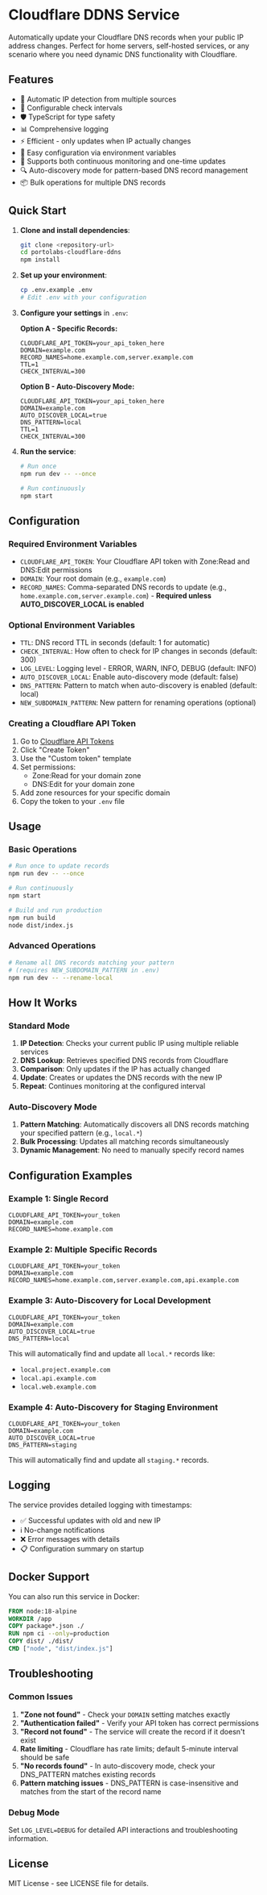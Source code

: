 # Cloudflare DDNS Service

Automatically update your Cloudflare DNS records when your public IP address changes. Perfect for home servers, self-hosted services, or any scenario where you need dynamic DNS functionality with Cloudflare.

## Features

- 🚀 Automatic IP detection from multiple sources
- 🔄 Configurable check intervals
- 🛡️ TypeScript for type safety
- 📊 Comprehensive logging
- ⚡ Efficient - only updates when IP actually changes
- 🔧 Easy configuration via environment variables
- 💾 Supports both continuous monitoring and one-time updates
- 🔍 Auto-discovery mode for pattern-based DNS record management
- 📦 Bulk operations for multiple DNS records

## Quick Start

1. **Clone and install dependencies**:
   ```bash
   git clone <repository-url>
   cd portolabs-cloudflare-ddns
   npm install
   ```

2. **Set up your environment**:
   ```bash
   cp .env.example .env
   # Edit .env with your configuration
   ```

3. **Configure your settings** in `.env`:
   
   **Option A - Specific Records:**
   ```env
   CLOUDFLARE_API_TOKEN=your_api_token_here
   DOMAIN=example.com
   RECORD_NAMES=home.example.com,server.example.com
   TTL=1
   CHECK_INTERVAL=300
   ```
   
   **Option B - Auto-Discovery Mode:**
   ```env
   CLOUDFLARE_API_TOKEN=your_api_token_here
   DOMAIN=example.com
   AUTO_DISCOVER_LOCAL=true
   DNS_PATTERN=local
   TTL=1
   CHECK_INTERVAL=300
   ```

4. **Run the service**:
   ```bash
   # Run once
   npm run dev -- --once
   
   # Run continuously
   npm start
   ```

## Configuration

### Required Environment Variables

- `CLOUDFLARE_API_TOKEN`: Your Cloudflare API token with Zone:Read and DNS:Edit permissions
- `DOMAIN`: Your root domain (e.g., `example.com`)
- `RECORD_NAMES`: Comma-separated DNS records to update (e.g., `home.example.com,server.example.com`) - **Required unless AUTO_DISCOVER_LOCAL is enabled**

### Optional Environment Variables

- `TTL`: DNS record TTL in seconds (default: 1 for automatic)
- `CHECK_INTERVAL`: How often to check for IP changes in seconds (default: 300)
- `LOG_LEVEL`: Logging level - ERROR, WARN, INFO, DEBUG (default: INFO)
- `AUTO_DISCOVER_LOCAL`: Enable auto-discovery mode (default: false)
- `DNS_PATTERN`: Pattern to match when auto-discovery is enabled (default: local)
- `NEW_SUBDOMAIN_PATTERN`: New pattern for renaming operations (optional)

### Creating a Cloudflare API Token

1. Go to [Cloudflare API Tokens](https://dash.cloudflare.com/profile/api-tokens)
2. Click "Create Token"
3. Use the "Custom token" template
4. Set permissions:
   - Zone:Read for your domain zone
   - DNS:Edit for your domain zone
5. Add zone resources for your specific domain
6. Copy the token to your `.env` file

## Usage

### Basic Operations

```bash
# Run once to update records
npm run dev -- --once

# Run continuously
npm start

# Build and run production
npm run build
node dist/index.js
```

### Advanced Operations

```bash
# Rename all DNS records matching your pattern
# (requires NEW_SUBDOMAIN_PATTERN in .env)
npm run dev -- --rename-local
```

## How It Works

### Standard Mode
1. **IP Detection**: Checks your current public IP using multiple reliable services
2. **DNS Lookup**: Retrieves specified DNS records from Cloudflare
3. **Comparison**: Only updates if the IP has actually changed
4. **Update**: Creates or updates the DNS records with the new IP
5. **Repeat**: Continues monitoring at the configured interval

### Auto-Discovery Mode
1. **Pattern Matching**: Automatically discovers all DNS records matching your specified pattern (e.g., `local.*`)
2. **Bulk Processing**: Updates all matching records simultaneously
3. **Dynamic Management**: No need to manually specify record names

## Configuration Examples

### Example 1: Single Record
```env
CLOUDFLARE_API_TOKEN=your_token
DOMAIN=example.com
RECORD_NAMES=home.example.com
```

### Example 2: Multiple Specific Records
```env
CLOUDFLARE_API_TOKEN=your_token
DOMAIN=example.com
RECORD_NAMES=home.example.com,server.example.com,api.example.com
```

### Example 3: Auto-Discovery for Local Development
```env
CLOUDFLARE_API_TOKEN=your_token
DOMAIN=example.com
AUTO_DISCOVER_LOCAL=true
DNS_PATTERN=local
```
This will automatically find and update all `local.*` records like:
- `local.project.example.com`
- `local.api.example.com`
- `local.web.example.com`

### Example 4: Auto-Discovery for Staging Environment
```env
CLOUDFLARE_API_TOKEN=your_token
DOMAIN=example.com
AUTO_DISCOVER_LOCAL=true
DNS_PATTERN=staging
```
This will automatically find and update all `staging.*` records.

## Logging

The service provides detailed logging with timestamps:

- ✅ Successful updates with old and new IP
- ℹ️ No-change notifications
- ❌ Error messages with details
- 📋 Configuration summary on startup

## Docker Support

You can also run this service in Docker:

```dockerfile
FROM node:18-alpine
WORKDIR /app
COPY package*.json ./
RUN npm ci --only=production
COPY dist/ ./dist/
CMD ["node", "dist/index.js"]
```

## Troubleshooting

### Common Issues

1. **"Zone not found"** - Check your `DOMAIN` setting matches exactly
2. **"Authentication failed"** - Verify your API token has correct permissions
3. **"Record not found"** - The service will create the record if it doesn't exist
4. **Rate limiting** - Cloudflare has rate limits; default 5-minute interval should be safe
5. **"No records found"** - In auto-discovery mode, check your DNS_PATTERN matches existing records
6. **Pattern matching issues** - DNS_PATTERN is case-insensitive and matches from the start of the record name

### Debug Mode

Set `LOG_LEVEL=DEBUG` for detailed API interactions and troubleshooting information.

## License

MIT License - see LICENSE file for details.